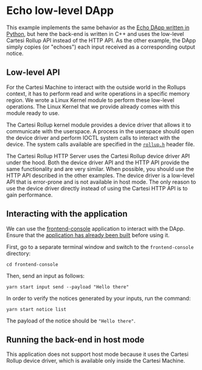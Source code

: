 # Echo low-level DApp

This example implements the same behavior as the [Echo DApp written in Python](../echo-python), but here the back-end is written in C++ and uses the low-level Cartesi Rollup API instead of the HTTP API. As the other example, the DApp simply copies (or "echoes") each input received as a corresponding output notice.

## Low-level API

For the Cartesi Machine to interact with the outside world in the Rollups context, it has to perform read and write operations in a specific memory region.
We wrote a Linux Kernel module to perform these low-level operations.
The Linux Kernel that we provide already comes with this module ready to use.

The Cartesi Rollup kernel module provides a device driver that allows it to communicate with the
userspace.
A process in the userspace should open the device driver and perform IOCTL system calls to interact
with the device.
The system calls available are specified in the [`rollup.h`](https://github.com/cartesi/linux/blob/linux-5.5.19-ctsi-y/include/uapi/linux/cartesi/rollup.h) header file.

The Cartesi Rollup HTTP Server uses the Cartesi Rollup device driver API under the hood.
Both the device driver API and the HTTP API provide the same functionality and are very similar.
When possible, you should use the HTTP API described in the other examples.
The device driver is a low-level API that is error-prone and is not available in host mode.
The only reason to use the device driver directly instead of using the Cartesi HTTP API is to gain performance.

## Interacting with the application

We can use the [frontend-console](../frontend-console) application to interact with the DApp.
Ensure that the [application has already been built](../frontend-console/README.md#building) before using it.

First, go to a separate terminal window and switch to the `frontend-console` directory:

```shell
cd frontend-console
```

Then, send an input as follows:

```shell
yarn start input send --payload "Hello there"
```

In order to verify the notices generated by your inputs, run the command:

```shell
yarn start notice list
```

The payload of the notice should be `"Hello there"`.

## Running the back-end in host mode

This application does not support host mode because it uses the Cartesi Rollup device driver, which is available only inside the Cartesi Machine.
